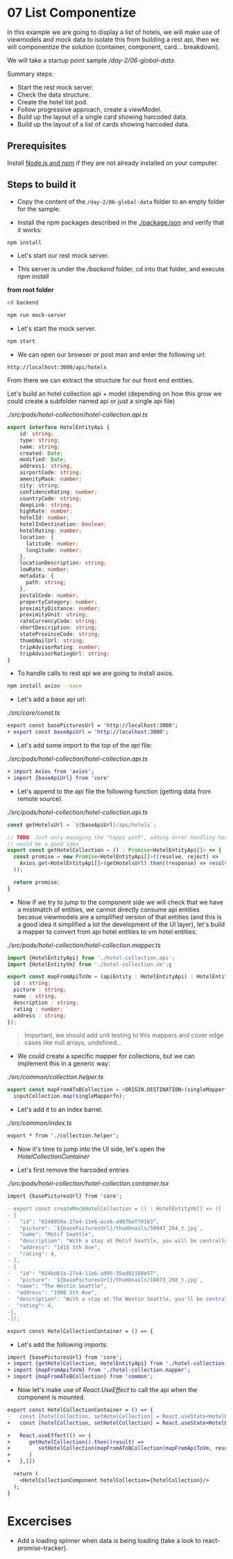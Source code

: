 
# 07 List Componentize

In this example we are going to display a list of hotels, we will make use of viewmodels and mock
data to isolate this from building a rest api, then we will componentize the solution
(container, component, card... breakdown).

We will take a startup point sample _/day-2/06-global-data_.

Summary steps:

- Start the rest mock server.
- Check the data structure.
- Create the hotel list pod.
- Follow progressive approach, create a viewModel.
- Build up the layout of a single card showing harcoded data.
- Build up the layout of a list of cards showing harcoded data.


## Prerequisites

Install [Node.js and npm](https://nodejs.org/en/) if they are not already installed on your computer.

## Steps to build it

- Copy the content of the `/day-2/06-global-data` folder to an empty folder for the sample.

- Install the npm packages described in the [./package.json](./package.json) and verify that it works:

```bash
npm install
```

- Let's start our rest mock server.

- This server is under the _/backend_ folder, cd into that folder, and execute _npm install_

**from root folder**
```bash
cd backend
```

```bash
npm run mock-server
```

- Let's start the mock server.

```bash
npm start
```

- We can open our browser or post man and enter the following url:

```
http://localhost:3000/api/hotels
```

From there we can extract the structure for our front end entities.

Let's build an hotel collection api + model (depending on how this grow we could
create a subfolder named api or just a single api file)

_./src/pods/hotel-collection/hotel-collection.api.ts_

```typescript
export interface HotelEntityApi {
    id: string;
    type: string;
    name: string;
    created: Date;
    modified: Date;
    address1: string,
    airportCode: string;
    amenityMask: number;
    city: string;
    confidenceRating: number;
    countryCode: string;
    deepLink: string;
    highRate: number;
    hotelId: number;
    hotelInDestination: boolean;
    hotelRating: number;
    location: {
      latitude: number;
      longitude: number;
    },
    locationDescription: string;
    lowRate: number;
    metadata: {
      path: string;
    },
    postalCode: number;
    propertyCategory: number;
    proximityDistance: number;
    proximityUnit: string;
    rateCurrencyCode: string;
    shortDescription: string;
    stateProvinceCode: string;
    thumbNailUrl: string;
    tripAdvisorRating: number;
    tripAdvisorRatingUrl: string;  
}
```

- To handle calls to rest api we are going to install _axios_.

```bash
npm install axios --save
```
- Let's add a base api url:

_./src/core/const.ts_

```diff
export const basePicturesUrl = 'http://localhost:3000';
+ export const baseApiUrl = 'http://localhost:3000';
```

- Let's add some import to the top of the _api_ file:

_./src/pods/hotel-collection/hotel-collection.api.ts_

```diff
+ import Axios from 'axios';
+ import {baseApiUrl} from 'core'
```

- Let's append to the _api_ file the following function (getting data from remote source).

_./src/pods/hotel-collection/hotel-collection.api.ts_

```typescript
const getHotelsUrl = `${baseApiUrl}/api/hotels`;

// TODO: Just only managing the "happy path", adding error handling here or upper level 
// would be a good idea
export const getHotelCollection = () : Promise<HotelEntityApi[]> => {  
  const promise = new Promise<HotelEntityApi[]>((resolve, reject) => 
    Axios.get<HotelEntityApi[]>(getHotelsUrl).then((response) => resolve(response.data)
  ));

  return promise;
} 
```

- Now if we try to jump to the component side we will check that we have a mistmatch of entities, we cannot directly
consume api entities becasue viewmodels are a simplified version of that entities (and this is a good idea it simplified
a lot the development of the UI layer), let's build a mapper to convert from api hotel entities to vm hotel entities:

_./src/pods/hotel-collection/hotel-collection.mapper.ts_

```typescript
import {HotelEntityApi} from './hotel-collection.api';
import {HotelEntityVm} from './hotel-collection.vm';ç

export const mapFromApiToVm = (apiEntity : HotelEntityApi) : HotelEntityVm => ({
  id : string;
  picture : string;
  name : string;
  description : string;
  rating : number;
  address : string;
});
``` 

> Important, we should add unit testing to this mappers and cover edge cases like null arrays, undefined...

- We could create a specific mapper for collections, but we can implement this in a generic way:

_./src/common/collection.helper.ts_

```typescript
export const mapFromAToBCollection = <ORIGIN,DESTINATION>(singleMapperfn : (ORIGIN) => DESTINATION, inputCollection : ORIGIN[]) : DESTINATION[] => 
  inputCollection.map(singleMapperfn);
```
- Let's add it to an index barrel.

_./src/common/index.ts_

```diff
export * from './collection.helper';
```

- Now it's time to jump into the UI side, let's open the _HotelCollectionContainer_

- Let's first remove the harcoded entries

_./src/pods/hotel-collection/hotel-collection.container.tsx_

```diff
import {basePicturesUrl} from 'core';

- export const createMockHotelCollection = () : HotelEntityVm[] => ([
- {
-   "id": "0248058a-27e4-11e6-ace6-a9876eff01b3",
-   "picture": `${basePicturesUrl}/thumbnails/50947_264_t.jpg`,
-   "name": "Motif Seattle",
-   "description": "With a stay at Motif Seattle, you will be centrally located in Seattle, steps from 5th Avenue Theater and minutes from Pike Place Market. This 4-star hotel is within", 
-   "address": "1415 5th Ave",
-   "rating": 4,  
- },
- {
-   "id": "024bd61a-27e4-11e6-ad95-35ed01160e57",
-   "picture": `${basePicturesUrl}/thumbnails/16673_260_t.jpg`,
-  "name": "The Westin Seattle",
-  "address": "1900 5th Ave",
-  "description": "With a stay at The Westin Seattle, you'll be centrally laocated in Seattle, steps from Westlake Center and minutes from Pacific Place. This 4-star hotel is close to",
-  "rating": 4,
-},
-]);

export const HotelCollectionContainer = () => {
```

- Let's add the following imports:

```diff
import {basePicturesUrl} from 'core';
+ import {getHotelCollection, HotelEntityApi} from './hotel-collection.api';
+ import {mapFromApiToVm} from './hotel-collection.mapper';
+ import {mapFromAToBCollection} from 'common';
```

- Now let's make use of _React.UseEffect_ to call the api when the component is mounted.

```diff
export const HotelCollectionContainer = () => {
-   const [hotelCollection, setHotelCollection] = React.useState<HotelEntityVm[]>(createMockHotelCollection());  
+   const [hotelCollection, setHotelCollection] = React.useState<HotelEntityVm[]>([]);  

+   React.useEffect(() => {
+      getHotelCollection().then((result) => 
+         setHotelCollection(mapFromAToBCollection(mapFromApiToVm, result))
+      )
+   },[])

  return (
    <HotelCollectionComponent hotelCollection={hotelCollection}/>
  );
}

```



# Excercises

- Add a loading spinner when data is being loading (take a look to react-promise-tracker).



